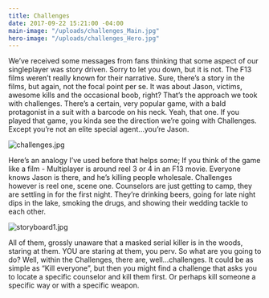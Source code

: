 ```yaml
---
title: Challenges
date: 2017-09-22 15:21:00 -04:00
main-image: "/uploads/challenges_Main.jpg"
hero-image: "/uploads/challenges_Hero.jpg"
---
```


We’ve received some messages from fans thinking that some aspect of our singleplayer was story driven. Sorry to let you down, but it is not. The F13 films weren’t really known for their narrative. Sure, there’s a story in the films, but again, not the focal point per se. It was about Jason, victims, awesome kills and the occasional boob, right? That’s the approach we took with challenges. There’s a certain, very popular game, with a bald protagonist in a suit with a barcode on his neck. Yeah, that one. If you played that game, you kinda see the direction we’re going with Challenges. Except you’re not an elite special agent...you’re Jason. 

![challenges.jpg](/uploads/challenges.jpg)

Here’s an analogy I’ve used before that helps some; If you think of the game like a film - Multiplayer is around reel 3 or 4 in an F13 movie. Everyone knows Jason is there, and he’s killing people wholesale. Challenges however is reel one, scene one. Counselors are just getting to camp, they are settling in for the first night. They’re drinking beers, going for late night dips in the lake, smoking the drugs, and showing their wedding tackle to each other. 

![storyboard1.jpg](/uploads/storyboard1.jpg)

All of them, grossly unaware that a masked serial killer is in the woods, staring at them. YOU are staring at them, you perv. So what are you going to do? Well, within the Challenges, there are, well...challenges. It could be as simple as “Kill everyone”, but then you might find a challenge that asks you to locate a specific counselor and kill them first. Or perhaps kill someone a specific way or with a specific weapon.
